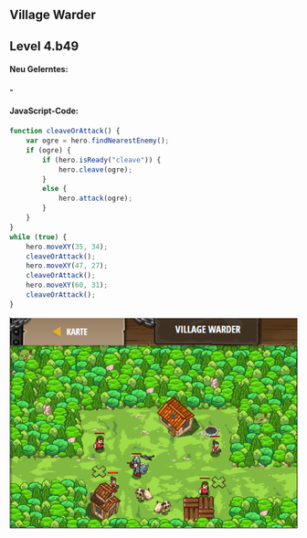 ## **Village Warder**
## Level 4.b49

#### Neu Gelerntes:
<b>-</b>

[comment]: <> (Was wurde gelernt und wie funktioniert die Technik?)

#### JavaScript-Code:
```js
function cleaveOrAttack() {
    var ogre = hero.findNearestEnemy();
    if (ogre) {
        if (hero.isReady("cleave")) {
            hero.cleave(ogre);
        }
        else {
            hero.attack(ogre);
        }
    }
}
while (true) {
    hero.moveXY(35, 34);
    cleaveOrAttack();
    hero.moveXY(47, 27);
    cleaveOrAttack();
    hero.moveXY(60, 31);
    cleaveOrAttack();
}
```
![image](lvl4_b49.png)